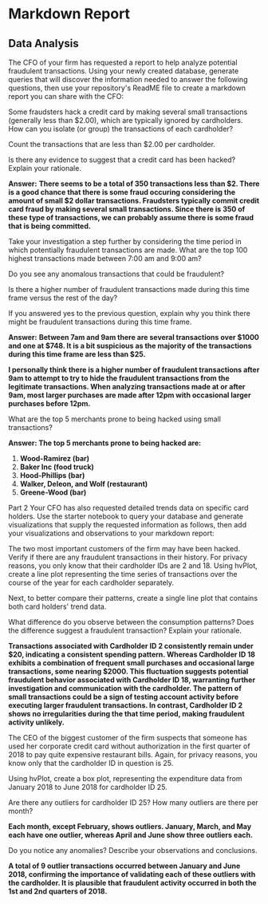 # Markdown Report


## Data Analysis


The CFO of your firm has requested a report to help analyze potential fraudulent transactions. Using your newly created database, generate queries that will discover the information needed to answer the following questions, then use your repository's ReadME file to create a markdown report you can share with the CFO:

Some fraudsters hack a credit card by making several small transactions (generally less than $2.00), which are typically ignored by cardholders.
How can you isolate (or group) the transactions of each cardholder?


Count the transactions that are less than $2.00 per cardholder.

Is there any evidence to suggest that a credit card has been hacked? Explain your rationale.

**Answer:** **There seems to be a total of 350 transactions less than $2. There is a good chance that there is some fraud occuring considering the amount of small $2 dollar transactions. Fraudsters typically commit credit card fraud by making several small transactions. Since there is 350 
of these type of transactions, we can probably assume there is some fraud that is being committed.**

Take your investigation a step further by considering the time period in which potentially fraudulent transactions are made.
What are the top 100 highest transactions made between 7:00 am and 9:00 am?

Do you see any anomalous transactions that could be fraudulent?

Is there a higher number of fraudulent transactions made during this time frame versus the rest of the day?

If you answered yes to the previous question, explain why you think there might be fraudulent transactions during this time frame.

**Answer:** **Between 7am and 9am there are several transactions over $1000 and one at $748. It is a bit suspicious as the majority of the transactions during this time frame are less than $25.**

**I personally think there is a higher number of fraudulent transactions after 9am to attempt to try to hide the fraudulent transactions from the legitimate transactions. When analyzing transactions made at or after 9am, most larger purchases are made after 12pm with occasional larger purchases before 12pm.**

What are the top 5 merchants prone to being hacked using small transactions?

**Answer: The top 5 merchants prone to being hacked are:**


1) **Wood-Ramirez (bar)**
2) **Baker Inc (food truck)**
3) **Hood-Phillips (bar)**
4) **Walker, Deleon, and Wolf (restaurant)**
5) **Greene-Wood (bar)**


Part 2
Your CFO has also requested detailed trends data on specific card holders. Use the starter notebook to query your database and generate visualizations that supply the requested information as follows, then add your visualizations and observations to your markdown report:

The two most important customers of the firm may have been hacked. Verify if there are any fraudulent transactions in their history. For privacy reasons, you only know that their cardholder IDs are 2 and 18.
Using hvPlot, create a line plot representing the time series of transactions over the course of the year for each cardholder separately.

Next, to better compare their patterns, create a single line plot that contains both card holders' trend data.

What difference do you observe between the consumption patterns? Does the difference suggest a fraudulent transaction? Explain your rationale.

**Transactions associated with Cardholder ID 2 consistently remain under $20, indicating a consistent spending pattern. Whereas Cardholder ID 18 exhibits a combination of frequent small purchases and occasional large transactions, some nearing $2000. This fluctuation suggests potential fraudulent behavior associated with Cardholder ID 18, warranting further investigation and communication with the cardholder. The pattern of small transactions could be a sign of testing account activity before executing larger fraudulent transactions. In contrast, Cardholder ID 2 shows no irregularities during the that time period, making fraudulent activity unlikely.**

The CEO of the biggest customer of the firm suspects that someone has used her corporate credit card without authorization in the first quarter of 2018 to pay quite expensive restaurant bills. Again, for privacy reasons, you know only that the cardholder ID in question is 25.

Using hvPlot, create a box plot, representing the expenditure data from January 2018 to June 2018 for cardholder ID 25.

Are there any outliers for cardholder ID 25? How many outliers are there per month?

**Each month, except February, shows outliers. January, March, and May each have one outlier, whereas April and June show three outliers each.**

Do you notice any anomalies? Describe your observations and conclusions.

**A total of 9 outlier transactions occurred between January and June 2018, confirming the importance of validating each of these outliers with the cardholder. It is plausible that fraudulent activity occurred in both the 1st and 2nd quarters of 2018.**